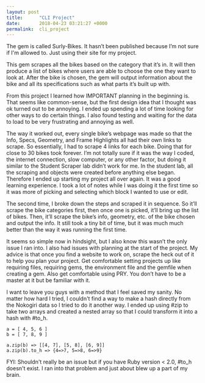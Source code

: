 ```yaml
---
layout: post
title:      "CLI Project"
date:       2018-04-23 03:21:27 +0000
permalink:  cli_project
---
```



The gem is called Surly-Bikes. It hasn’t been published because I’m not sure if I'm allowed to. Just using their site for my project.

This gem scrapes all the bikes based on the category that it’s in. It will then produce a list of bikes where users are able to choose the one they want to look at.  After the bike is chosen, the gem will output information about the bike and all its specifications such as what parts it’s built up with.

From this project I learned how IMPORTANT planning in the beginning is. That seems like common-sense, but the first design idea that I thought was ok turned out to be annoying.  I ended up spending a lot of time looking for other ways to do certain things. I also found testing and waiting for the data to load to be very frustrating and annoying as well.

The way it worked out, every single bike’s webpage was made so that the Info, Specs, Geometry, and Frame Highlights all had their own links to scrape. So essentially, I had to scrape 4 links for each bike. Doing that for close to 30 bikes took forever. I’m not totally sure if it was the way I coded, the internet connection, slow computer, or any other factor, but doing it similar to the Student Scraper lab didn’t work for me. In the student lab, all the scraping and objects were created before anything else began.  Therefore I ended up starting my project all over again.  It was a good learning experience.  I took a lot of notes while I was doing it the first time so it was more of picking and selecting which block I wanted to use or edit.

The second time, I broke down the steps and scraped it in sequence.  So it’ll scrape the bike categories first, then once one is picked, it’ll bring up the list of bikes. Then, it’ll scrape the bike’s info, geometry, etc. of the bike chosen and output the info. It still took a tiny bit of time, but it was much much better than the way it was running the first time.

It seems so simple now in hindsight, but I also know this wasn’t the only issue I ran into.  I also had issues with planning at the start of the project.  My advice is that once you find a website to work on, scrape the heck out of it to help you plan your project. Get comfortable setting projects up like requiring files, requiring gems, the environment file and the gemfile when creating a gem. Also get comfortable using PRY. You don’t have to be a master at it but be familiar with it.

I want to leave you guys with a method that I feel saved my sanity. No matter how hard I tried, I couldn't find a way to make a hash directly from the Nokogiri data so I tried to do it another way.  I ended up using #zip to take two arrays and created a nested array so that I could transform it into a hash with #to_h. 

```
a = [ 4, 5, 6 ]
b = [ 7, 8, 9 ]

a.zip(b) => [[4, 7], [5, 8], [6, 9]]
a.zip(b).to_h => {4=>7, 5=>8, 6=>9}
```

FYI: Shouldn't really be an issue but if you have Ruby version < 2.0, #to_h doesn't exist. I ran into that problem and just about blew up a part of my brain.

